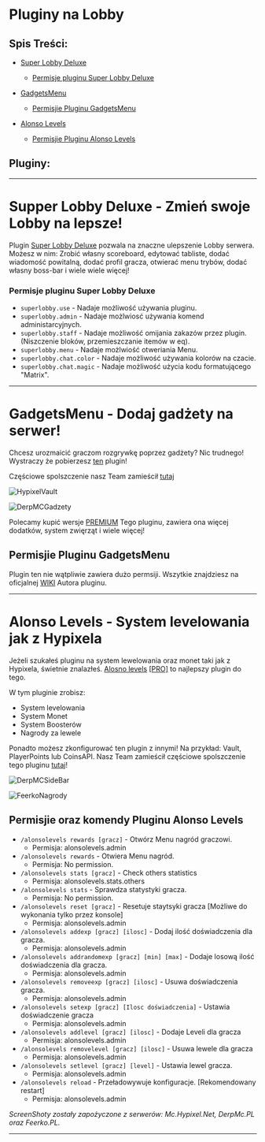 # Pluginy na Lobby

## Spis Treści:
- [Super Lobby Deluxe](https://github.com/vBagieta/Minecraft/blob/main/Pluginy/plugin-lobby.md#supper-lobby-deluxe----zr%C3%B3b-swoje-lobby-lepsze)
  - [Permisje pluginu Super Lobby Deluxe](https://github.com/vBagieta/Minecraft/blob/main/Pluginy/plugin-lobby.md#permisje-pluginu-super-lobby-deluxe)

- [GadgetsMenu](https://github.com/vBagieta/Minecraft/blob/main/Pluginy/plugin-lobby.md#gadgetsmenu----dodaj-gad%C5%BCety-na-serwer)
  - [Permisjie Pluginu GadgetsMenu](https://github.com/vBagieta/Minecraft/blob/main/Pluginy/plugin-lobby.md#permisjie-pluginu-gadgetsmenu)

- [Alonso Levels](https://github.com/vBagieta/Minecraft/blob/main/Pluginy/plugin-lobby.md#alonso-levels----system-lewelowania-jak-z-hypixela)
  - [Permisjie Pluginu Alonso Levels](https://github.com/vBagieta/Minecraft/blob/main/Pluginy/plugin-lobby.md#permisjie-oraz-komendy-pluginu-alonso-levels)

## Pluginy:

---

# Supper Lobby Deluxe -  Zmień swoje Lobby na lepsze!
Plugin [Super Lobby Deluxe](https://www.spigotmc.org/resources/%E2%9C%AA-superlobbydeluxe-1-8-8-1-17-x-%E2%9C%AA.20400/) pozwala na znaczne ulepszenie Lobby serwera. Możesz w nim: Zrobić własny scoreboard, edytować tabliste, dodać wiadomość powitalną, dodać profil gracza, otwierać menu trybów, dodać własny boss-bar i wiele wiele więcej!

### Permisje pluginu Super Lobby Deluxe

- `superlobby.use` - Nadaje możliwość używania pluginu.
- `superlobby.admin` - Nadaje możlwiosć używania komend administarcyjnych.
- `superlobby.staff` - Nadaje możliwość omijania zakazów przez plugin.(Niszczenie bloków, przemieszczanie itemów w eq).
- `superlobby.menu` - Nadaje możlwiość otweriania Menu.
- `superlobby.chat.color` - Nadaje możliwość używania kolorów na czacie.
- `superlobby.chat.magic` - Nadaje możliwość użycia kodu formatującego "Matrix".

---

# GadgetsMenu -  Dodaj gadżety na serwer!
Chcesz urozmaicić graczom rozgrywkę poprzez gadżety? Nic trudnego! Wystraczy że pobierzesz [ten](https://www.spigotmc.org/resources/gadgetsmenu-1-8-1-18-1-free.10885/) plugin!

Częściowe spolszczenie nasz Team zamieścił [tutaj](https://github.com/vBagieta/Minecraft/blob/main/Pluginy/Spolszczenia/spolszczenie-gadgetsmenu-premium.md)

![HypixelVault](https://i.imgur.com/9yUWiZP.png)

![DerpMCGadzety](https://i.imgur.com/cQhj72G.png)

Polecamy kupić wersje [PREMIUM](https://www.spigotmc.org/resources/gadgetsmenu-1-8-1-18-1-premium.62831/) Tego pluginu, zawiera ona więcej dodatków, system zwięrząt i wiele więcej!

## Permisjie Pluginu GadgetsMenu
Plugin ten nie wątpliwie zawiera dużo permsiji. Wszytkie znajdziesz na oficjalnej [WIKI](https://github.com/yapzhenyie/GadgetsMenu/wiki/Permissions) Autora pluginu. 

---

# Alonso Levels -  System levelowania jak z Hypixela

Jeżeli szukałeś pluginu na system lewelowania oraz monet taki jak z Hypixela, świetnie znalazłeś. [Alosno levels](https://www.spigotmc.org/resources/%E2%9C%85-alonsolevels-1-8-1-18-%E2%80%A2-add-levels-to-your-network-rewards-database-hikaricp.83380/) [[PRO]](https://www.spigotmc.org/resources/%E2%9C%85-alonsolevels-pro-1-8-1-18-%E2%80%A2-add-levels-to-your-network-rewards-mysql-hikaricp-custom-slots.85968/) to najlepszy plugin do tego.


W tym pluginie zrobisz:
- System levelowania
- System Monet
- System Boosterów
- Nagrody za lewele

Ponadto możesz zkonfigurować ten plugin z innymi! Na przykład: Vault, PlayerPoints lub CoinsAPI.
Nasz Team zamieścił częściowe spolszczenie tego pluginu [tutaj](https://github.com/vBagieta/Minecraft/blob/main/Pluginy/Spolszczenia/spolszczenie-alonsolevelspro.md)!

![DerpMCSideBar](https://i.imgur.com/ltQHlFP.png)

![FeerkoNagrody](https://i.imgur.com/vMpmK8H.png)


## Permisjie oraz komendy Pluginu Alonso Levels
- `/alonsolevels rewards [gracz]` - Otwórz Menu nagród graczowi.
  - Permisja: alonsolevels.admin
- `/alonsolevels rewards` - Otwiera Menu nagród.
  - Permisja: No permission.
- `/alonsolevels stats [gracz]` - Check others statistics
  - Permisja: alonsolevels.stats.others
- `/alonsolevels stats` - Sprawdza statystyki gracza.
  - Permisja: No permission.
- `/alonsolevels reset [gracz]` - Resetuje staytsyki gracza [Możliwe do wykonania tylko przez konsole]
  - Permisja: alonsolevels.admin
- `/alonsolevels addexp [gracz] [ilosc]` - Dodaj ilość doświadczenia dla gracza.
  - Permisja: alonsolevels.admin
- `/alonsolevels addrandomexp [gracz] [min] [max]` - Dodaje losową ilość doświadczenia dla gracza.
  - Permisja: alonsolevels.admin
- `/alonsolevels removeexp [gracz] [ilosc]` - Usuwa doświadczenia gracza.
  - Permisja: alonsolevels.admin
- `/alonsolevels setexp [gracz] [Ilosc doświadczenia]` - Ustawia doświadczenie gracza
  - Permisja: alonsolevels.admin
- `/alonsolevels addlevel [gracz] [ilosc]` - Dodaje Leveli dla gracza
  - Permisja: alonsolevels.admin
- `/alonsolevels removelevel [gracz] [ilosc]` - Usuwa lewele dla gracza
  - Permisja: alonsolevels.admin
- `/alonsolevels setlevel [gracz] [level]` - Ustawia lewel gracza.
  - Permisja: alonsolevels.admin
- `/alonsolevels reload` - Przeładowywuje konfiguracje. [Rekomendowany restart]
  - Permisja: alonsolevels.admin

*ScreenShoty zostały zapożyczone z serwerów: Mc.Hypixel.Net, DerpMc.PL oraz Feerko.PL.*

---

